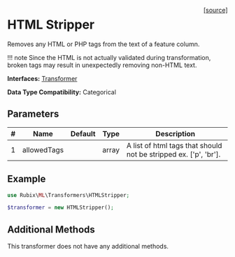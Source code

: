 <span style="float:right;"><a href="https://github.com/RubixML/ML/blob/master/src/Transformers/HTMLStripper.php">[source]</a></span>

# HTML Stripper
Removes any HTML or PHP tags from the text of a feature column.

!!! note
    Since the HTML is not actually validated during transformation, broken tags may result in unexpectedly removing non-HTML text.

**Interfaces:** [Transformer](api.md#transformer)

**Data Type Compatibility:** Categorical

## Parameters
| # | Name | Default | Type | Description |
|---|---|---|---|---|
| 1 | allowedTags | | array | A list of html tags that should not be stripped ex. ['p', 'br']. |

## Example
```php
use Rubix\ML\Transformers\HTMLStripper;

$transformer = new HTMLStripper();
```

## Additional Methods
This transformer does not have any additional methods.
